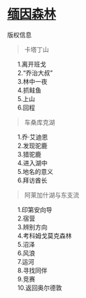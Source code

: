<link href="../css/style.css" rel="stylesheet" type="text/css" />

<style>
li{list-style: none;}
</style>

# [缅因森林](https://m.zhangyue.com/detail/12326948?p2=104089%22%3E)

<span class="r">版权信息

<div class="">

> 卡塔丁山
+ 1.离开班戈
+ 2.“乔治大叔”
+ 3.林中一夜
+ 4.抓鲑鱼
+ 5.上山
+ 6.回程

> 车桑库克湖

+ 1.乔·艾迪恩
+ 2.发现驼鹿
+ 3.猎驼鹿
+ 4.进入湖中
+ 5.地名的意义
+ 6.拜访酋长

> 阿莱加什湖与东支流

+ 1.印第安向导
+ 2.宿营
+ 3.辨别方向
+ 4.考科姆戈莫克森林
+ 5.沼泽
+ 6.风浪
+ 7.运河
+ 8.寻找同伴
+ 9.竞赛
+ 10.返回奥尔德敦

</div>

